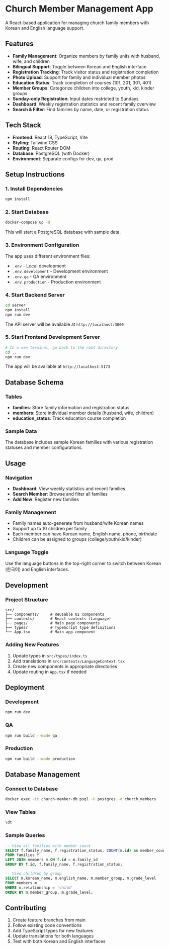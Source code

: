 # Church Member Management App

A React-based application for managing church family members with Korean and English language support.

## Features

- **Family Management**: Organize members by family units with husband, wife, and children
- **Bilingual Support**: Toggle between Korean and English interface
- **Registration Tracking**: Track visitor status and registration completion
- **Photo Upload**: Support for family and individual member photos
- **Education Status**: Track completion of courses (101, 201, 301, 401)
- **Member Groups**: Categorize children into college, youth, kid, kinder groups
- **Sunday-only Registration**: Input dates restricted to Sundays
- **Dashboard**: Weekly registration statistics and recent family overview
- **Search & Filter**: Find families by name, date, or registration status

## Tech Stack

- **Frontend**: React 18, TypeScript, Vite
- **Styling**: Tailwind CSS
- **Routing**: React Router DOM
- **Database**: PostgreSQL (with Docker)
- **Environment**: Separate configs for dev, qa, prod

## Setup Instructions

### 1. Install Dependencies

```bash
npm install
```

### 2. Start Database

```bash
docker-compose up -d
```

This will start a PostgreSQL database with sample data.

### 3. Environment Configuration

The app uses different environment files:
- `.env` - Local development
- `.env.development` - Development environment
- `.env.qa` - QA environment  
- `.env.production` - Production environment

### 4. Start Backend Server

```bash
cd server
npm install
npm run dev
```

The API server will be available at `http://localhost:3000`

### 5. Start Frontend Development Server

```bash
# In a new terminal, go back to the root directory
cd ..
npm run dev
```

The app will be available at `http://localhost:5173`

## Database Schema

### Tables

- **families**: Store family information and registration status
- **members**: Store individual member details (husband, wife, children)
- **education_status**: Track education course completion

### Sample Data

The database includes sample Korean families with various registration statuses and member configurations.

## Usage

### Navigation

- **Dashboard**: View weekly statistics and recent families
- **Search Member**: Browse and filter all families
- **Add New**: Register new families

### Family Management

- Family names auto-generate from husband/wife Korean names
- Support up to 10 children per family
- Each member can have Korean name, English name, phone, birthdate
- Children can be assigned to groups (college/youth/kid/kinder)

### Language Toggle

Use the language buttons in the top-right corner to switch between Korean (한국어) and English interfaces.

## Development

### Project Structure

```
src/
├── components/     # Reusable UI components
├── contexts/       # React contexts (Language)
├── pages/          # Main page components
├── types/          # TypeScript type definitions
└── App.tsx         # Main app component
```

### Adding New Features

1. Update types in `src/types/index.ts`
2. Add translations in `src/contexts/LanguageContext.tsx`
3. Create new components in appropriate directories
4. Update routing in `App.tsx` if needed

## Deployment

### Development
```bash
npm run dev
```

### QA
```bash
npm run build --mode qa
```

### Production
```bash
npm run build --mode production
```

## Database Management

### Connect to Database
```bash
docker exec -it church-member-db psql -U postgres -d church_members
```

### View Tables
```sql
\dt
```

### Sample Queries
```sql
-- View all families with member count
SELECT f.family_name, f.registration_status, COUNT(m.id) as member_count
FROM families f
LEFT JOIN members m ON f.id = m.family_id
GROUP BY f.id, f.family_name, f.registration_status;

-- View children by group
SELECT m.korean_name, m.english_name, m.member_group, m.grade_level
FROM members m
WHERE m.relationship = 'child'
ORDER BY m.member_group, m.grade_level;
```

## Contributing

1. Create feature branches from main
2. Follow existing code conventions
3. Add TypeScript types for new features
4. Update translations for both languages
5. Test with both Korean and English interfaces
